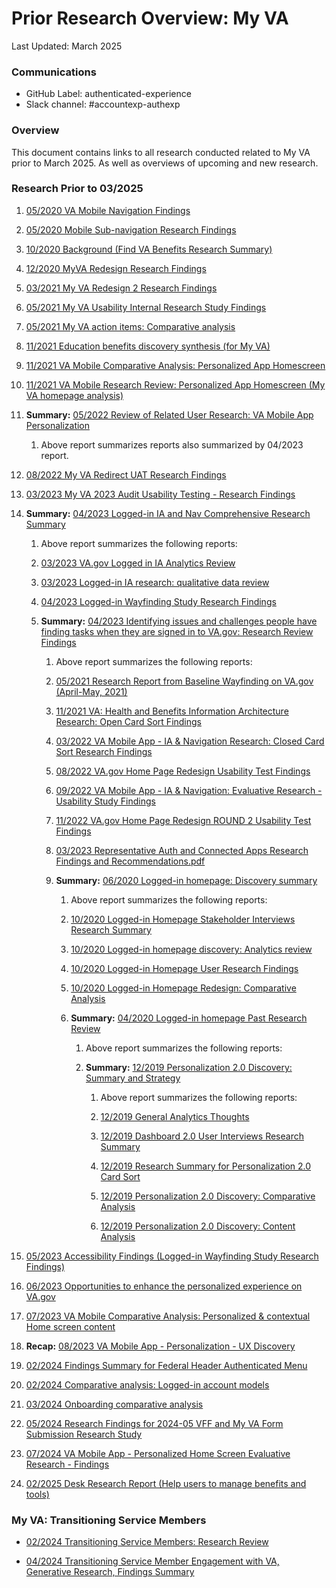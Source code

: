 # Prior Research Overview: My VA

Last Updated: March 2025

### Communications

- GitHub Label: authenticated-experience
- Slack channel: #accountexp-authexp

### Overview
This document contains links to all research conducted related to My VA prior to March 2025. As well as overviews of upcoming and new research.

### Research Prior to 03/2025
1. [05/2020 VA Mobile Navigation Findings](https://github.com/department-of-veterans-affairs/va.gov-team/blob/master/products/identity-personalization/profile/Combine%20Profile%20and%20Account/Research/2020-03-profile-redesign/mobile-navigation-research.md)

2. [05/2020 Mobile Sub-navigation Research Findings](https://github.com/department-of-veterans-affairs/va.gov-team/blob/master/products/identity-personalization/profile/Combine%20Profile%20and%20Account/Research/2020-05-mobile-sub-navigation/Mobile%20Sub-navigation%20MIni%20Session%20Findings.md)

3. [10/2020 Background (Find VA Benefits Research Summary)](https://github.com/department-of-veterans-affairs/va.gov-team/blob/master/products/identity-personalization/my-va/my-va-mvp/2018-find-va-benefits/Discovery/User%20Research/Research%20Summary.md)

4. [12/2020 MyVA Redesign Research Findings](https://github.com/department-of-veterans-affairs/va.gov-team/blob/master/products/identity-personalization/my-va/2.0-redesign/product/Research/MyVA-research-findings.md)

5. [03/2021 My VA Redesign 2 Research Findings](https://github.com/department-of-veterans-affairs/va.gov-team/blob/master/products/identity-personalization/my-va/2.0-redesign/product/Research%20V2/MyVA2-research-findings.md)

6. [05/2021 My VA Usability Internal Research Study Findings](https://github.com/department-of-veterans-affairs/va.gov-team/blob/master/products/identity-personalization/my-va/2.0-redesign/discovery-and-research/MyVA-mini-usability/My%20VA-mini-usability-findings.md)

7. [05/2021 My VA action items: Comparative analysis](https://github.com/department-of-veterans-affairs/va.gov-team/blob/master/products/identity-personalization/onsite-notifications/2021-action-items-discovery/action-items-comparative%20analysis.md)

8. [11/2021 Education benefits discovery synthesis (for My VA)](https://github.com/department-of-veterans-affairs/va.gov-team/blob/master/products/identity-personalization/my-va/education/discovery-and-research/edu-benefits-discovery-synthesis.md)

9. [11/2021 VA Mobile Comparative Analysis: Personalized App Homescreen](https://github.com/department-of-veterans-affairs/va.gov-team/blob/master/products/va-mobile-app/features/design-personalization/discovery/research/personalization-comparative-analysis.md)

10. [11/2021 VA Mobile Research Review: Personalized App Homescreen (My VA homepage analysis)](https://github.com/department-of-veterans-affairs/va.gov-team/blob/master/products/va-mobile-app/features/design-personalization/discovery/research/personalization-research-review-myva-homepage.md)

11. **Summary:** [05/2022 Review of Related User Research: VA Mobile App Personalization](https://github.com/department-of-veterans-affairs/va.gov-team/blob/master/products/va-mobile-app/features/design-personalization/discovery/research/personalization-research-review.md)

    1. Above report summarizes reports also summarized by 04/2023 report.

12. [08/2022 My VA Redirect UAT Research Findings](https://github.com/department-of-veterans-affairs/va.gov-team/blob/master/products/identity-personalization/my-va/my-va-redirect/UAT/research-findings.md)

13. [03/2023 My VA 2023 Audit Usability Testing - Research Findings](https://github.com/department-of-veterans-affairs/va.gov-team/blob/master/products/identity-personalization/my-va/2022-audit/research/MyVA-audit-research-findings.md)

14. **Summary:** [04/2023 Logged-in IA and Nav Comprehensive Research Summary](https://github.com/department-of-veterans-affairs/va.gov-team/blob/master/products/information-architecture/research-and-analytics/2023-generative-logged-in-research/comprehensive-research-summary.md)

    1. Above report summarizes the following reports:

    2. [03/2023 VA.gov Logged in IA Analytics Review](https://github.com/department-of-veterans-affairs/va.gov-team/blob/master/products/information-architecture/research-and-analytics/2023-generative-logged-in-research/analytics-review-findings.md)

    3. [03/2023 Logged-in IA research: qualitative data review](https://github.com/department-of-veterans-affairs/va.gov-team/blob/master/products/information-architecture/research-and-analytics/2023-generative-logged-in-research/qualitative-data-findings.md)

    4. [04/2023 Logged-in Wayfinding Study Research Findings](https://github.com/department-of-veterans-affairs/va.gov-team/blob/master/products/information-architecture/research-and-analytics/2023-generative-logged-in-research/2023-logged-in-user-interviews/findings-summary.md)

    5. **Summary:** [04/2023 Identifying issues and challenges people have finding tasks when they are signed in to VA.gov: Research Review Findings](https://github.com/department-of-veterans-affairs/va.gov-team/blob/master/products/information-architecture/research-and-analytics/2023-generative-logged-in-research/research-review-findings.md)

       1. Above report summarizes the following reports:

       2. [05/2021 Research Report from Baseline Wayfinding on VA.gov (April-May, 2021)](https://github.com/department-of-veterans-affairs/va.gov-team/blob/master/products/public-websites/research/202104-baseline-wayfinding/research-report.md)

       3. [11/2021 VA: Health and Benefits Information Architecture Research: Open Card Sort Findings](https://github.com/department-of-veterans-affairs/va.gov-team/blob/master/products/va-mobile-app/research/ux/information-architecture/2021-10-open%20card%20sort/Card-sort-research-report.md)

       4. [03/2022 VA Mobile App - IA & Navigation Research: Closed Card Sort Research Findings](https://github.com/department-of-veterans-affairs/va.gov-team/blob/master/products/va-mobile-app/research/ux/information-architecture/2022-03-closed%20card%20sort/closed-card-sort-research-report.md)

       5. [08/2022 VA.gov Home Page Redesign Usability Test Findings](https://github.com/department-of-veterans-affairs/va.gov-team/blob/master/products/home-page/research/redesign-usability/research-findings.md)

       6. [09/2022 VA Mobile App - IA & Navigation: Evaluative Research - Usability Study Findings](https://github.com/department-of-veterans-affairs/va.gov-team/blob/master/products/va-mobile-app/research/ux/navigation/new%20navigation%20usability/usability-findings.md)

       7. [11/2022 VA.gov Home Page Redesign ROUND 2 Usability Test Findings](https://github.com/department-of-veterans-affairs/va.gov-team/blob/master/products/home-page/research/2022-09-redesign-usability-round2/research-findings.md)

       8. [03/2023 Representative Auth and Connected Apps Research Findings and Recommendations.pdf](https://github.com/department-of-veterans-affairs/lighthouse-ux/blob/master/Developer%20Platform%20Research/2023-03-Representative%20OAuth%20and%20Connected%20Apps%20Research%20Report_with%20VSOs/Representative%20OAuth%20and%20Connected%20Apps%20%20Research%20Findings%20and%20Recommendations.pdf)

       9. **Summary:** [06/2020 Logged-in homepage: Discovery summary](https://github.com/department-of-veterans-affairs/va.gov-team/blob/master/products/identity-personalization/my-va/2.0-redesign/discovery-and-research/discovery-summary.md)

          1. Above report summarizes the following reports:

          2. [10/2020 Logged-in Homepage Stakeholder Interviews Research Summary](https://github.com/department-of-veterans-affairs/va.gov-team/blob/master/products/identity-personalization/my-va/2.0-redesign/discovery-and-research/stakeholder-interviews/stakeholder-interview-synthesis.md)

          3. [10/2020 Logged-in homepage discovery: Analytics review](https://github.com/department-of-veterans-affairs/va.gov-team/blob/master/products/identity-personalization/my-va/2.0-redesign/discovery-and-research/analytics/analytics-summary.md)

          4. [10/2020 Logged-in Homepage User Research Findings](https://github.com/department-of-veterans-affairs/va.gov-team/blob/master/products/identity-personalization/my-va/2.0-redesign/discovery-and-research/user-research/findings-summary.md)

          5. [10/2020 Logged-in Homepage Redesign: Comparative Analysis](https://github.com/department-of-veterans-affairs/va.gov-team/blob/master/products/identity-personalization/my-va/2.0-redesign/discovery-and-research/comparative-analysis.md)

          6. **Summary:** [04/2020 Logged-in homepage Past Research Review](https://github.com/department-of-veterans-affairs/va.gov-team/blob/master/products/identity-personalization/my-va/2.0-redesign/discovery-and-research/previous-research-review.md)

             1. Above report summarizes the following reports:

             2. **Summary:** [12/2019 Personalization 2.0 Discovery: Summary and Strategy](https://github.com/department-of-veterans-affairs/va.gov-team/blob/master/products/identity-personalization/personalization%202.0/discovery-research/README.md)

                1. Above report summarizes the following reports:

                2. [12/2019 General Analytics Thoughts](https://github.com/department-of-veterans-affairs/va.gov-team/blob/master/products/identity-personalization/personalization%202.0/analytics/analytics.md)

                3. [12/2019 Dashboard 2.0 User Interviews Research Summary](https://github.com/department-of-veterans-affairs/va.gov-team/blob/master/products/identity-personalization/personalization%202.0/discovery-research/dashboard-interviews/research-summary.md)

                4. [12/2019 Research Summary for Personalization 2.0 Card Sort](https://github.com/department-of-veterans-affairs/va.gov-team/blob/master/products/identity-personalization/personalization%202.0/discovery-research/card-sort/research-summary.md)

                5. [12/2019 Personalization 2.0 Discovery: Comparative Analysis](https://github.com/department-of-veterans-affairs/va.gov-team/tree/master/products/identity-personalization/personalization%202.0/discovery-research/comparative-analysis)

                6. [12/2019 Personalization 2.0 Discovery: Content Analysis](https://github.com/department-of-veterans-affairs/va.gov-team/tree/master/products/identity-personalization/personalization%202.0/discovery-research/content-analysis)

15. [05/2023 Accessibility Findings (Logged-in Wayfinding Study Research Findings)](https://github.com/department-of-veterans-affairs/va.gov-team/blob/master/products/information-architecture/research-and-analytics/2023-generative-logged-in-research/2023-logged-in-user-interviews/accessibility-findings.md)

16. [06/2023 Opportunities to enhance the personalized experience on VA.gov](https://github.com/department-of-veterans-affairs/va.gov-team/blob/master/products/identity-personalization/personalization-enhancements/opportunities.md)

17. [07/2023 VA Mobile Comparative Analysis: Personalized & contextual Home screen content](https://github.com/department-of-veterans-affairs/va.gov-team/blob/master/products/va-mobile-app/features/design-personalization/discovery/research/personalization-comparative-analysis-2023.md)

18. **Recap:** [08/2023 VA Mobile App - Personalization - UX Discovery](https://github.com/department-of-veterans-affairs/va.gov-team/blob/master/products/va-mobile-app/features/design-personalization/discovery/readme.md#personalization-2023)

19. [02/2024 Findings Summary for Federal Header Authenticated Menu](https://github.com/department-of-veterans-affairs/va.gov-team/blob/master/products/identity-personalization/discovery-research/authenticated-menu-usability/summary.md)

20. [02/2024 Comparative analysis: Logged-in account models](https://github.com/department-of-veterans-affairs/va.gov-team/blob/master/products/identity-personalization/product-management/comparative-analysis-logged-in-account.md)

21. [03/2024 Onboarding comparative analysis](https://github.com/department-of-veterans-affairs/va.gov-team/blob/master/products/identity-personalization/onboarding/discovery-research/comparative-analysis.md)

22. [05/2024 Research Findings for 2024-05 VFF and My VA Form Submission Research Study](https://github.com/department-of-veterans-affairs/VA.gov-team-forms/blob/main/Product/2024-05%20VFF%20and%20My%20VA%20Form%20Submission%20Research/Research/Research%20Findings%20for%202024-05%20VFF%20and%20My%20VA%20Form%20Submission%20Research%20Study.md)

23. [07/2024 VA Mobile App - Personalized Home Screen Evaluative Research - Findings](https://github.com/department-of-veterans-affairs/va.gov-team/blob/master/products/va-mobile-app/research/ux/personalized-homescreen/2024-04%20evaluative%20research/personalized%20home%20screen%20-%20findings.md)

24. [02/2025 Desk Research Report (Help users to manage benefits and tools)](https://github.com/department-of-veterans-affairs/va.gov-team/blob/master/products/authenticated-patterns/Patterns/understand-current-benefits-eligibility/Desk%20Research%20Report.md)


### My VA: Transitioning Service Members

- [02/2024 Transitioning Service Members: Research Review](https://github.com/department-of-veterans-affairs/va.gov-team/blob/master/products/identity-personalization/onboarding/discovery-research/research-review.md)

- [04/2024 Transitioning Service Member Engagement with VA, Generative Research, Findings Summary](https://github.com/department-of-veterans-affairs/va.gov-team/blob/master/products/identity-personalization/onboarding/discovery-research/2024-03-onboarding-generative-research/findings-summary.md)
